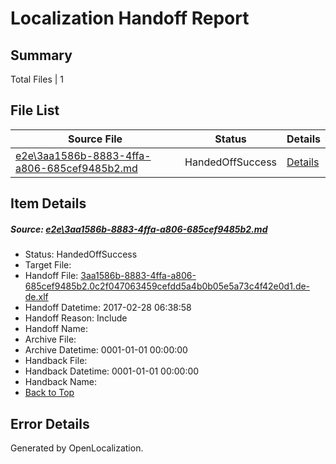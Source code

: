 # <a name='report-top'></a> Localization Handoff Report

## Summary
 Total Files | 1

## File List
 Source File | Status | Details 
 ----------- | ------ | ------- 
 [e2e\3aa1586b-8883-4ffa-a806-685cef9485b2.md](https://github.com/OpenLocalizationTestOrg/ol-test4/blob/65e8aefe03b278078c2079e12b69c4a5fd9ed90f/e2e/3aa1586b-8883-4ffa-a806-685cef9485b2.md) | HandedOffSuccess | [Details](#995b4e5aef3ddeed0eece715df2995441e75d9ac6)

## Item Details
##### <a name='995b4e5aef3ddeed0eece715df2995441e75d9ac6'></a> Source: [e2e\3aa1586b-8883-4ffa-a806-685cef9485b2.md](https://github.com/OpenLocalizationTestOrg/ol-test4/blob/65e8aefe03b278078c2079e12b69c4a5fd9ed90f/e2e/3aa1586b-8883-4ffa-a806-685cef9485b2.md)
* Status: HandedOffSuccess
* Target File: 
* Handoff File: [3aa1586b-8883-4ffa-a806-685cef9485b2.0c2f047063459cefdd5a4b0b05e5a73c4f42e0d1.de-de.xlf](https://github.com/OpenLocalizationTestOrg/ol-test4-handoff/blob/d6d8fd80fff18d21b7d5b7a8ba6739cbb2f0a3a3/ol-handoff/OpenLocalizationTestOrg/ol-test4-dede/xinjiang/ht/3aa1586b-8883-4ffa-a806-685cef9485b2.0c2f047063459cefdd5a4b0b05e5a73c4f42e0d1.de-de.xlf)
* Handoff Datetime: 2017-02-28 06:38:58
* Handoff Reason: Include
* Handoff Name: 
* Archive File: 
* Archive Datetime: 0001-01-01 00:00:00
* Handback File: 
* Handback Datetime: 0001-01-01 00:00:00
* Handback Name: 
* [Back to Top](#report-top)


## Error Details

Generated by OpenLocalization.
